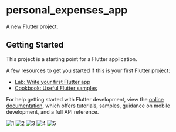 # personal_expenses_app

A new Flutter project.

## Getting Started

This project is a starting point for a Flutter application.

A few resources to get you started if this is your first Flutter project:

- [Lab: Write your first Flutter app](https://docs.flutter.dev/get-started/codelab)
- [Cookbook: Useful Flutter samples](https://docs.flutter.dev/cookbook)

For help getting started with Flutter development, view the
[online documentation](https://docs.flutter.dev/), which offers tutorials,
samples, guidance on mobile development, and a full API reference.

![1](https://user-images.githubusercontent.com/75691736/201732423-85472e5a-239f-4e91-8f32-2f0218a8f840.jpeg)
![2](https://user-images.githubusercontent.com/75691736/201732447-af6c4cd6-fbc4-4429-8a8c-fdb3e660c176.jpeg)
![3](https://user-images.githubusercontent.com/75691736/201732489-be5f2140-1e34-439c-b940-240d07c4b80e.jpeg)
![4](https://user-images.githubusercontent.com/75691736/201732527-5225cf80-1481-4112-81d5-fe13b12b4602.jpeg)
![5](https://user-images.githubusercontent.com/75691736/201732549-5d5d5023-90bb-4371-87dd-ecc72dd54a7d.jpeg)
